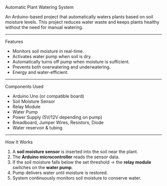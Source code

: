 Automatic Plant Watering System

An Arduino-based project that automatically waters plants based on soil moisture levels. 
This project reduces water waste and keeps plants healthy without the need for manual watering.
 
---   
  
 Features
- Monitors soil moisture in real-time.
- Activates water pump when soil is dry.
- Automatically turns off pump when moisture is sufficient.
- Prevents both overwatering and underwatering.
- Energy and water-efficient.

--- 

Components Used
- Arduino Uno (or compatible board)
- Soil Moisture Sensor
- Relay Module
- Water Pump 
- Power Supply (5V/12V depending on pump)
- Breadboard, Jumper Wires, Resistors, Diode
- Water reservoir & tubing

--- 

 How It Works
1. A **soil moisture sensor** is inserted into the soil near the plant.  
2. The **Arduino microcontroller** reads the sensor data.  
3. If the soil moisture falls below the set threshold → the **relay module** switches on the **water pump**.  
4. Pump delivers water until moisture is restored.  
5. System continuously monitors soil moisture to conserve water.
